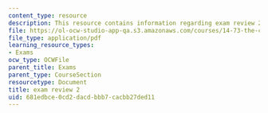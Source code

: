 ```yaml
---
content_type: resource
description: This resource contains information regarding exam review 2
file: https://ol-ocw-studio-app-qa.s3.amazonaws.com/courses/14-73-the-challenge-of-world-poverty-spring-2011/681edbce0cd2dacdbbb7cacbb27ded11_MIT14_73S11_review_2.pdf
file_type: application/pdf
learning_resource_types:
- Exams
ocw_type: OCWFile
parent_title: Exams
parent_type: CourseSection
resourcetype: Document
title: exam review 2
uid: 681edbce-0cd2-dacd-bbb7-cacbb27ded11
---
```

